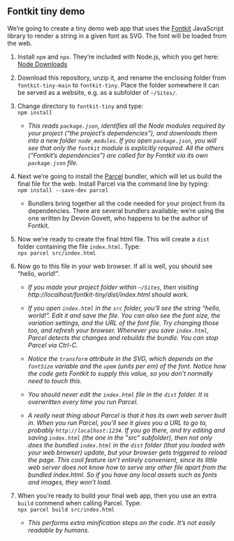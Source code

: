 ## Fontkit tiny demo

We’re going to create a tiny demo web app that uses the [Fontkit](https://github.com/foliojs/fontkit) JavaScript library to render a string in a given font as SVG. The font will be loaded from the web.

1. Install `npm` and `npx`. They’re included with Node.js, which you get here: [Node Downloads](https://nodejs.org/en/download)

2. Download this repository, unzip it, and rename the enclosing folder from `fontkit-tiny-main` to `fontkit-tiny`. Place the folder somewhere it can be served as a website, e.g. as a subfolder of `~/Sites/`.

3. Change directory to `fontkit-tiny` and type:  
`npm install`
	* _This reads `package.json`, identifies all the Node modules required by your project (“the project’s dependencies”), and downloads them into a new folder `node_modules`. If you open `package.json`, you will see that only the `fontkit` module is explicitly required. All the others (“Fontkit’s dependencies”) are called for by Fontkit via its own `package.json` file._

4. Next we’re going to install the [Parcel](https://parceljs.org) bundler, which will let us build the final file for the web. Install Parcel via the command line by typing:  
`npm install --save-dev parcel`

	* Bundlers bring together all the code needed for your project from its dependencies. There are several bundlers available; we’re using the one written by Devon Govett, who happens to be the author of Fontkit.

5. Now we’re ready to create the final html file. This will create a `dist` folder containing the file `index.html`. Type:  
`npx parcel src/index.html`

6. Now go to this file in your web browser. If all is well, you should see “hello, world!”.

	* _If you made your project folder within `~/Sites`, then visiting http://localhost/fontkit-tiny/dist/index.html should work._

	* _If you open `index.html` in the `src` folder, you’ll see the string “hello, world!”. Edit it and save the file. You can also see the font size, the variation settings, and the URL of the font file. Try changing those too, and refresh your browser. Whenever you save `index.html`, Parcel detects the changes and rebuilds the bundle. You can stop Parcel via Ctrl-C._

	* _Notice the `transform` attribute in the SVG, which depends on the `fontSize` variable and the `upem` (units per em) of the font. Notice how the code gets Fontkit to supply this value, so you don’t normally need to touch this._

	* _You should never edit the `index.html` file in the `dist` folder. It is overwritten every time you run Parcel._

	* _A really neat thing about Parcel is that it has its own web server built in. When you run Parcel, you’ll see it gives you a URL to go to, probably `http://localhost:1234`. If you go there, and try editing and saving `index.html` (the one in the "src" subfolder), then not only does the bundled `index.html` in the `dist` folder (that you loaded with your web browser) update, but your browser gets triggered to reload the page. This cool feature isn’t entirely convenient, since its little web server does not know how to serve any other file apart from the bundled index.html. So if you have any local assets such as fonts and images, they won’t load._

7. When you’re ready to build your final web app, then you use an extra `build` commend when calling Parcel. Type:  
`npx parcel build src/index.html`

	* _This performs extra minification steps on the code. It’s not easily readable by humans._
